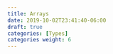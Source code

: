 ```yaml
---
title: Arrays
date: 2019-10-02T23:41:40-06:00
draft: true
categories: [Types]
categories weight: 6
---
```

